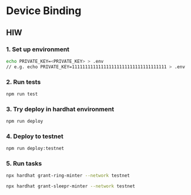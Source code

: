 # Device Binding

## HIW

### 1. Set up environment

```bash
echo PRIVATE_KEY=<PRIVATE_KEY> > .env
// e.g. echo PRIVATE_KEY=111111111111111111111111111111111111 > .env
```

### 2. Run tests

```bash
npm run test
```

### 3. Try deploy in hardhat environment

```bash
npm run deploy
```

### 4. Deploy to testnet

```bash
npm run deploy:testnet
```

### 5. Run tasks

```bash
npx hardhat grant-ring-minter --network testnet
```

```bash
npx hardhat grant-sleepr-minter --network testnet
```

